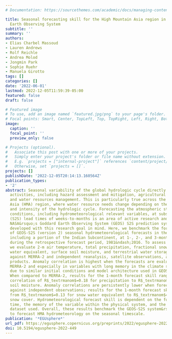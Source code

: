 ```yaml
---
# Documentation: https://sourcethemes.com/academic/docs/managing-content/

title: Seasonal forecasting skill for the High Mountain Asia region in the Goddard
  Earth Observing System
subtitle: ''
summary: ''
authors:
- Elias Charbel Massoud
- Lauren Andrews
- Rolf Reichle
- Andrea Molod
- Jongmin Park
- Sophie Ruehr
- Manuela Girotto
tags: []
categories: []
date: '2022-06-01'
lastmod: 2022-12-05T11:59:39-05:00
featured: false
draft: false

# Featured image
# To use, add an image named `featured.jpg/png` to your page's folder.
# Focal points: Smart, Center, TopLeft, Top, TopRight, Left, Right, BottomLeft, Bottom, BottomRight.
image:
  caption: ''
  focal_point: ''
  preview_only: false

# Projects (optional).
#   Associate this post with one or more of your projects.
#   Simply enter your project's folder or file name without extension.
#   E.g. `projects = ["internal-project"]` references `content/project/deep-learning/index.md`.
#   Otherwise, set `projects = []`.
projects: []
publishDate: '2022-12-05T20:14:13.160564Z'
publication_types:
- '2'
abstract: Seasonal variability of the global hydrologic cycle directly impacts human
  activities, including hazard assessment and mitigation, agricultural decisions,
  and water resources management. This is particularly true across the High Mountain
  Asia (HMA) region, where water resource needs change depending on the seasonality
  and intensity of the hydrologic cycle. Forecasting the atmospheric states and surface
  conditions, including hydrometeorological relevant variables, at subseasonal-to-seasonal
  (S2S) lead times of weeks-to-months is an area of active research and development.
  NASA&rsquo;s Goddard Earth Observing System (GEOS) S2S prediction system has been
  developed with this research goal in mind. Here, we benchmark the forecast skill
  of GEOS-S2S (version 2) seasonal hydrometeorological forecasts in the HMA region,
  including a portion of the Indian Subcontinent, at 1-, 2-, and 3-month lead times
  during the retrospective forecast period, 1981&ndash;2016. To assess forecast skill,
  we evaluate 2-m air temperature, total precipitation, fractional snow cover, snow
  water equivalent, surface soil moisture, and terrestrial water storage forecasts
  against MERRA-2 and independent reanalysis, satellite observations, and data fusion
  products. Anomaly correlation is highest when the forecasts are evaluated against
  MERRA-2 and especially in variables with long memory in the climate system, possibly
  due to similar initial conditions and model architecture used in GEOS-S2S and MERRA-2.
  When compared to MERRA-2, results for the 1-month forecast skill ranges from anomaly
  correlation of R$_textrmanom$=0.18 for precipitation to R$_textrmanom$=0.62 for
  soil moisture. Anomaly correlations are persistently lower when forecasts are evaluated
  against independent observations; results for the 1-month forecast skill ranges
  from R$_textrmanom$=0.13 for snow water equivalent to R$_textrmanom$=0.24 for fractional
  snow cover. Hydrometeorological forecast skill is dependent on the forecast lead
  time, the memory of the variable within the physical system, and the validation
  dataset used. Overall, these results benchmark the GEOS-S2S system&rsquo;s ability
  to forecast HMA hydrometeorology on the seasonal timescale.
publication: '*EGUsphere*'
url_pdf: https://egusphere.copernicus.org/preprints/2022/egusphere-2022-449/
doi: 10.5194/egusphere-2022-449
---
```

